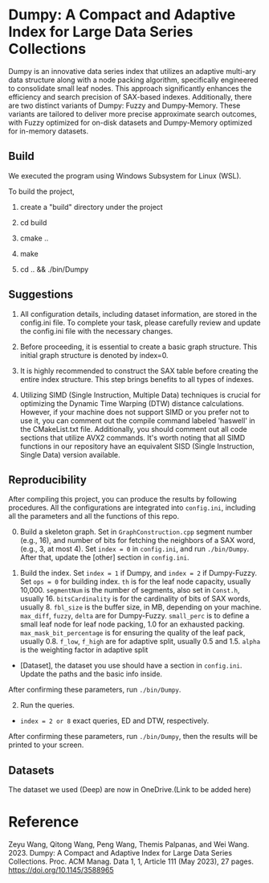 # Dumpy: A Compact and Adaptive Index for Large Data Series Collections

Dumpy is an innovative data series index that utilizes an adaptive multi-ary data structure along with a node packing algorithm, specifically engineered to consolidate small leaf nodes. This approach significantly enhances the efficiency and search precision of SAX-based indexes. Additionally, there are two distinct variants of Dumpy: Fuzzy and Dumpy-Memory. These variants are tailored to deliver more precise approximate search outcomes, with Fuzzy optimized for on-disk datasets and Dumpy-Memory optimized for in-memory datasets.


## Build

We executed the program using Windows Subsystem for Linux (WSL).

To build the project,

1. create a "build" directory under the project

2. cd build

3. cmake ..

4. make

5. cd .. && ./bin/Dumpy

## Suggestions

1. All configuration details, including dataset information, are stored in the config.ini file. To complete your task, please carefully review and update the config.ini file with the necessary changes.

2. Before proceeding, it is essential to create a basic graph structure. This initial graph structure is denoted by index=0.

3. It is highly recommended to construct the SAX table before creating the entire index structure. This step brings benefits to all types of indexes.

4. Utilizing SIMD (Single Instruction, Multiple Data) techniques is crucial for optimizing the Dynamic Time Warping (DTW) distance calculations. However, if your machine does not support SIMD or you prefer not to use it, you can comment out the compile command labeled 'haswell' in the CMakeList.txt file. Additionally, you should comment out all code sections that utilize AVX2 commands. It's worth noting that all SIMD functions in our repository have an equivalent SISD (Single Instruction, Single Data) version available.

## Reproducibility
After compiling this project, you can produce the results by following procedures.
All the configurations are integrated into `config.ini`, including all the parameters and all the functions of this repo.

0. Build a skeleton graph. Set in `GraphConstruction.cpp` segment number (e.g., 16), and number of bits for fetching the neighbors of a SAX word, (e.g., 3, at most 4).
Set `index = 0` in `config.ini`, and run `./bin/Dumpy`.
After that, update the [other] section in `config.ini`.

1. Build the index. Set `index = 1` if Dumpy, and `index = 2` if Dumpy-Fuzzy. Set `ops = 0` for building index.
`th` is for the leaf node capacity, usually 10,000.
`segmentNum` is the number of segments, also set in `Const.h`, usually 16.
`bitsCardinality` is for the cardinality of bits of SAX words, usually 8.
`fbl_size` is the buffer size, in MB, depending on your machine.
`max_diff`, `fuzzy`, `delta` are for Dumpy-Fuzzy.
`small_perc` is to define a small leaf node for leaf node packing, 1.0 for an exhausted packing.
`max_mask_bit_percentage` is for ensuring the quality of the leaf pack, usually 0.8.
`f_low`, `f_high` are for adaptive split, usually 0.5 and 1.5.
`alpha` is the weighting factor in adaptive split

- [Dataset], the dataset you use should have a section in `config.ini`. Update the paths and the basic info inside.

After confirming these parameters, run `./bin/Dumpy`.

2. Run the queries.
- `index = 2 or 8` exact queries, ED and DTW, respectively.

After confirming these parameters, run `./bin/Dumpy`, then the results will be printed to your screen.

## Datasets

The dataset we used (Deep) are now in OneDrive.(Link to be added here)


# Reference
Zeyu Wang, Qitong Wang, Peng Wang, Themis Palpanas, and Wei Wang. 2023. Dumpy: A Compact and Adaptive Index for Large Data Series Collections. Proc. ACM Manag. Data 1, 1, Article 111 (May 2023), 27 pages. https://doi.org/10.1145/3588965


